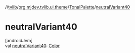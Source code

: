 //[tvlib](../../../index.md)/[org.mjdev.tvlib.ui.theme](../index.md)/[TonalPalette](index.md)/[neutralVariant40](neutral-variant40.md)

# neutralVariant40

[androidJvm]\
val [neutralVariant40](neutral-variant40.md): [Color](https://developer.android.com/reference/kotlin/androidx/compose/ui/graphics/Color.html)
